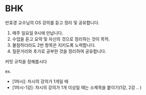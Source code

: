 # BHK
반효경 교수님의 OS 강의를 듣고 정리 및 공유합니다.

1. 매주 일요일 9시에 만납니다. 
2. 수업을 듣고 요약 및 자신의 것으로 정리하는 것이 목적.
3. 불참하더라도 2번 항목은 지키도록 노력합니다.
4. 질문거리와 추가로 공부한 것을 정리하여 공유합니다.


커밋 규칙을 정해봅시다 

ex. 
- [1차시]: 차시의 강의가 1개일 때 
- [1차시-1강]: 차시의 강의가 1개 이상일 때는 소제목을 붙이기(1강, 2강 .. )

